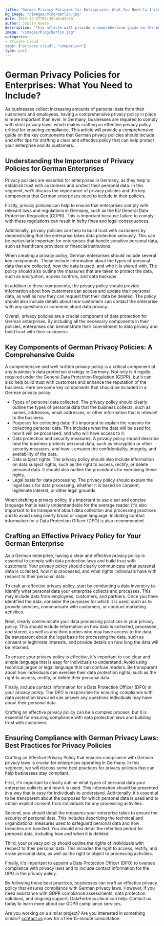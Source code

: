 ```yaml
---
title: "German Privacy Policies for Enterprises: What You Need to Include?"
bg_image: "/images/blog/berlin.jpg"
date: 2022-12-27T05:39:46+02:00
author: Justin Guese
description: "This article will provide a comprehensive guide on the key components that German privacy policies should include and offer tips for drafting a clear and effective policy that can help protect your enterprise and its customers."
image: "/images/blog/berlin.jpg"
categories:
- Private cloud
tags: ["private cloud", "comparison"]
type: post
---
```


# German Privacy Policies for Enterprises: What You Need to Include?

As businesses collect increasing amounts of personal data from their customers and employees, having a comprehensive privacy policy in place is more important than ever. In Germany, businesses are required to comply with strict privacy laws, which makes crafting an effective privacy policy critical for ensuring compliance. This article will provide a comprehensive guide on the key components that German privacy policies should include and offer tips for drafting a clear and effective policy that can help protect your enterprise and its customers.

## Understanding the Importance of Privacy Policies for German Enterprises

Privacy policies are essential for enterprises in Germany, as they help to establish trust with customers and protect their personal data. In this segment, we'll discuss the importance of privacy policies and the key components that German enterprises need to include in their policies.

Firstly, privacy policies can help to ensure that enterprises comply with relevant laws and regulations in Germany, such as the EU General Data Protection Regulation (GDPR). This is important because failure to comply with these regulations can result in hefty fines and legal consequences.

Additionally, privacy policies can help to build trust with customers by demonstrating that the enterprise takes data protection seriously. This can be particularly important for enterprises that handle sensitive personal data, such as healthcare providers or financial institutions.

When creating a privacy policy, German enterprises should include several key components. These include information about the types of personal data that are collected, how the data is used, and who it is shared with. The policy should also outline the measures that are taken to protect the data, such as encryption, access controls, and data backups.

In addition to these components, the privacy policy should provide information about how customers can access and update their personal data, as well as how they can request that their data be deleted. The policy should also include details about how customers can contact the enterprise with any questions or concerns about data privacy.

Overall, privacy policies are a crucial component of data protection for German enterprises. By including all the necessary components in their policies, enterprises can demonstrate their commitment to data privacy and build trust with their customers.

## Key Components of German Privacy Policies: A Comprehensive Guide

A comprehensive and well-written privacy policy is a critical component of any business's data protection strategy in Germany. Not only is it legally required under the General Data Protection Regulation (GDPR), but it can also help build trust with customers and enhance the reputation of the business. Here are some key components that should be included in a German privacy policy:

- Types of personal data collected: The privacy policy should clearly outline the types of personal data that the business collects, such as names, addresses, email addresses, or other information that is relevant to the business.
- Purposes for collecting data: It's important to explain the reasons for collecting personal data. This includes what the data will be used for, how it will be processed, and who will have access to it.
- Data protection and security measures: A privacy policy should describe how the business protects personal data, such as encryption or other security measures, and how it ensures the confidentiality, integrity, and availability of the data.
- Data subject rights: The privacy policy should also include information on data subject rights, such as the right to access, rectify, or delete personal data. It should also outline the procedures for exercising these rights.
- Legal basis for data processing: The privacy policy should explain the legal basis for data processing, whether it is based on consent, legitimate interest, or other legal grounds.

When drafting a privacy policy, it's important to use clear and concise language that is easily understandable for the average reader. It's also important to be transparent about data collection and processing practices and to avoid using overly broad or vague language. Including contact information for a Data Protection Officer (DPO) is also recommended.

## Crafting an Effective Privacy Policy for Your German Enterprise

As a German enterprise, having a clear and effective privacy policy is essential to comply with data protection laws and build trust with customers. Your privacy policy should clearly communicate what personal data is collected, how it is processed, and what rights individuals have with respect to their personal data.

To craft an effective privacy policy, start by conducting a data inventory to identify what personal data your enterprise collects and processes. This may include data from employees, customers, and partners. Once you have identified the data, consider the purposes for which it is used, such as to provide services, communicate with customers, or conduct marketing activities.

Next, clearly communicate your data processing practices in your privacy policy. This should include information on how data is collected, processed, and stored, as well as any third parties who may have access to the data. Be transparent about the legal basis for processing the data, such as consent or legitimate interests, and provide details on how long the data will be retained.

To ensure your privacy policy is effective, it's important to use clear and simple language that is easy for individuals to understand. Avoid using technical jargon or legal language that can confuse readers. Be transparent about how individuals can exercise their data protection rights, such as the right to access, rectify, or delete their personal data.

Finally, include contact information for a Data Protection Officer (DPO) in your privacy policy. The DPO is responsible for ensuring compliance with data protection laws and can answer any questions individuals may have about their personal data.

Crafting an effective privacy policy can be a complex process, but it is essential for ensuring compliance with data protection laws and building trust with customers. 

## Ensuring Compliance with German Privacy Laws: Best Practices for Privacy Policies

Crafting an Effective Privacy Policy that ensures compliance with German privacy laws is crucial for enterprises operating in Germany. In this segment, we will discuss some best practices for privacy policies that can help businesses stay compliant.

First, it's important to clearly outline what types of personal data your enterprise collects and how it is used. This information should be presented in a way that is easy for individuals to understand. Additionally, it's essential to be transparent about the purposes for which personal data is used and to obtain explicit consent from individuals for any processing activities.

Second, you should detail the measures your enterprise takes to ensure the security of personal data. This includes describing the technical and organizational measures used to safeguard personal data and how breaches are handled. You should also detail the retention period for personal data, including how and when it is deleted.

Third, your privacy policy should outline the rights of individuals with respect to their personal data. This includes the right to access, rectify, and erase personal data, as well as the right to object to processing activities.

Finally, it's important to appoint a Data Protection Officer (DPO) to oversee compliance with privacy laws and to include contact information for the DPO in the privacy policy.

By following these best practices, businesses can craft an effective privacy policy that ensures compliance with German privacy laws. However, if you need assistance with GDPR compliance assessments, data protection solutions, and ongoing support, DataFortress.cloud can help. Contact us today to learn more about our GDPR compliance services.



Are you working on a similar project? Are you interested in something similar? [contact us](/contact) now for a free 15-minute consultation.